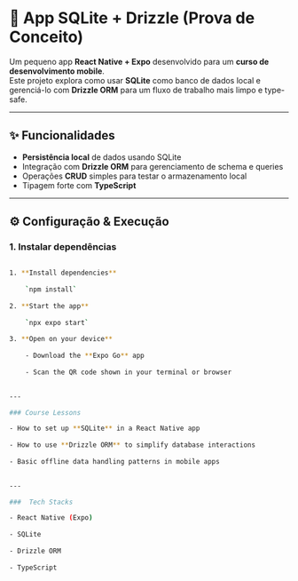 # 📱 App SQLite + Drizzle (Prova de Conceito)

Um pequeno app **React Native + Expo** desenvolvido para um **curso de desenvolvimento mobile**.  
Este projeto explora como usar **SQLite** como banco de dados local e gerenciá-lo com **Drizzle ORM** para um fluxo de trabalho mais limpo e type-safe.

---

## ✨ Funcionalidades

- **Persistência local** de dados usando SQLite
- Integração com **Drizzle ORM** para gerenciamento de schema e queries
- Operações **CRUD** simples para testar o armazenamento local
- Tipagem forte com **TypeScript**

---

## ⚙️ Configuração & Execução

### 1. Instalar dependências
```bash

1. **Install dependencies**
    
    `npm install`
    
2. **Start the app**
    
    `npx expo start`
    
3. **Open on your device**
    
    - Download the **Expo Go** app
        
    - Scan the QR code shown in your terminal or browser
        

---

### Course Lessons

- How to set up **SQLite** in a React Native app
    
- How to use **Drizzle ORM** to simplify database interactions
    
- Basic offline data handling patterns in mobile apps
    

---

###  Tech Stacks

- React Native (Expo)
    
- SQLite
    
- Drizzle ORM
    
- TypeScript